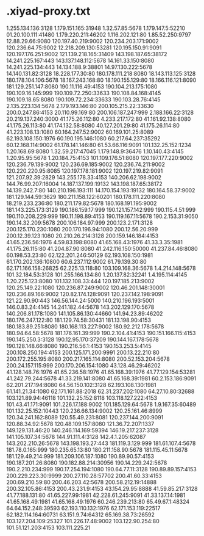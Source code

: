 # .xiyad-proxy.txt
1.255.134.136:3128
1.179.151.165:31948
1.32.57.85:5678
1.179.147.5:52210
01.20.100.111:41480
1.179.220.211:46202
1.116.202.121:80
1.85.52.250:9797
12.88.29.66:9080
120.197.40.219:9002
120.234.203.171:9002
120.236.64.75:9002
12.218.209.130:53281
120.195.150.91:9091
120.197.176.251:9002
121.139.218.165:31409
143.198.187.65:38172
14.241.225.167:443
143.137.148.112:5678
14.161.33.150:8080
14.241.225.134:443
14.134.188.9:38801
14.97.130.222:5678
14.140.131.82:3128
18.228.177.30:80
180.178.111.218:8080
18.143.113.125:3128
180.178.104.106:5678
18.167.243.168:80
18.190.155.129:80
18.166.116.121:8090
181.129.251.147:8080
190.11.116.49:4153
190.104.213.175:1080
190.109.16.145:999
190.109.72.250:33633
190.108.84.168:4145
190.109.18.65:8080
190.109.72.234:33633
190.103.28.76:4145
2.135.223.134:5678
2.179.193.146:80
200.105.215.22:33630
200.0.247.86:4153
20.110.99.169:80
200.106.187.247:999
2.188.166.22:3128
20.219.137.240:3000
41.175.26.112:80
4.233.217.172:80
41.161.92.138:8080
41.175.26.113:80
41.174.132.58:8080
40.127.201.29:80
41.175.26.114:80
41.223.108.13:1080
60.164.247.52:9002
60.169.101.25:8089
62.193.108.150:1976
60.190.195.146:1080
60.217.64.237:35292
60.12.168.114:9002
61.178.141.146:80
61.53.66.116:9091
101.132.25.152:1234
1.20.168.69:8080
1.32.59.217:47045
1.179.148.9:36476
1.10.140.43:4145
1.20.95.95:5678
1.20.184.75:4153
101.109.176.51:8080
120.197.177.220:9002
120.236.79.139:9002
120.236.69.185:9002
120.236.74.211:9002
120.220.220.95:8085
120.197.178.181:9002
120.197.219.82:9091
121.207.92.39:2829
143.255.178.33:4153
140.206.62.198:9002
144.76.99.207:16004
14.187.137.199:19132
143.198.187.65:38172
14.139.242.7:80
140.210.196.193:111
14.170.154.193:19132
180.164.58.37:9002
181.129.144.59:3629
180.211.158.122:60201
180.178.111.220:8080
18.219.233.236:80
180.211.179.82:5678
180.168.191.195:9002
181.143.225.173:3129
190.186.159.17:999
190.121.157.142:999
190.115.4.51:999
190.110.208.229:999
190.11.198.89:4153
190.119.167.11:5678
190.2.153.31:9050
190.14.32.209:5678
200.106.184.97:999
200.123.2.171:3128
200.125.170.230:1080
200.170.196.94:1080
200.12.56.20:999
200.12.39.123:1080
20.210.26.214:3128
200.159.146.184:4153
41.65.236.56:1976
4.59.83.198:8080
41.65.168.43:1976
41.33.3.35:1981
41.175.26.115:80
41.204.87.90:8080
41.242.116.150:50000
41.237.84.46:8080
60.198.53.23:80
62.122.201.246:50129
62.193.108.150:1981
61.170.202.136:10800
60.6.237.112:9002
61.79.139.30:80
62.171.166.158:26825
62.225.13.118:80
103.109.168.36:5678
1.4.214.148:5678
101.32.184.53:3128
101.255.166.134:80
1.20.137.82:32241
1.4.195.114:4145
1.20.225.123:8080
101.132.108.33:444
120.197.185.213:9002
120.25.149.22:1080
120.236.87.249:9002
120.46.201.148:30001
120.236.89.166:9002
120.82.174.128:9091
120.237.142.198:9091
121.22.90.90:443
146.56.144.24:5000
140.210.196.193:5001
146.0.83.24:4145
14.241.182.44:5678
143.202.129.170:5678
140.206.81.178:1080
141.105.86.130:44660
141.94.23.89:46202
180.176.247.122:80
181.129.74.58:30431
181.13.198.90:4153
180.183.89.251:8080
180.168.113.227:9002
180.92.212.178:5678
180.94.64.58:5678
181.176.161.39:999
190.2.104.41:4153
190.151.166.115:4153
190.145.250.3:3128
190.12.95.170:37209
190.144.167.178:5678
190.128.148.66:8080
190.216.56.1:4153
190.153.253.5:4145
200.108.250.194:4153
200.125.171.200:9991
200.13.22.210:80
200.172.255.195:8080
200.217.165.114:8080
200.52.153.204:5678
200.24.157.115:999
200.170.206.154:1080
43.128.46.29:46202
41.128.148.76:1976
41.65.236.58:1976
41.65.168.39:1976
41.77.129.154:53281
41.242.79.244:5678
41.33.219.141:8080
41.65.168.39:1981
60.2.153.186:9091
62.201.217.194:8080
64.56.150.102:3128
62.193.108.130:1981
61.141.21.34:1080
62.171.161.88:2018
62.31.237.202:1080
64.27.10.80:32688
103.121.89.94:46118
101.132.25.152:8118
103.118.127.222:4153
101.43.41.171:9091
101.226.17.188:9002
101.185.129.64:5678
1.9.167.35:60489
101.132.25.152:10443
120.236.66.134:9002
120.25.161.46:8999
120.34.241.162:8089
120.55.49.231:8081
120.237.144.200:9091
120.88.34.92:5678
120.48.109.157:8080
121.36.72.207:1337
149.129.131.46:20
140.246.114.169:59394
146.19.217.237:3128
141.105.107.34:5678
144.91.111.4:3128
142.4.1.205:62087
143.202.210.26:5678
143.198.193.27:443
181.119.3.129:999
181.61.107.4:5678
181.78.0.165:999
180.235.65.13:80
180.211.158.90:5678
181.115.45.11:5678
181.129.49.214:999
181.209.106.187:1080
190.89.90.57:4153
190.187.201.26:8080
190.182.88.214:30956
190.14.229.242:5678
190.2.210.234:999
190.17.254.194:1080
190.64.77.11:3128
190.89.89.157:4153
200.229.223.30:9999
200.27.110.28:57702
200.41.60.33:4153
200.69.210.59:80
200.46.203.42:5678
200.58.212.19:14888
200.32.105.86:4153
200.43.231.9:4153
43.154.29.95:8888
41.59.85.217:3128
41.77.188.131:80
41.65.227.99:1981
42.228.61.245:9091
41.33.137.14:1981
41.65.168.49:1981
41.65.168.49:1976
60.246.239.213:80
65.49.67.1:48324
64.64.152.248:39593
62.193.110.132:1976
62.171.153.119:22517
62.182.114.164:60731
63.151.9.74:64312
65.169.38.73:26592
103.127.204.109:25327
101.226.17.48:9002
103.122.90.254:80
101.51.121.203:4153
103.111.225.21
